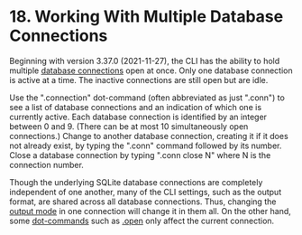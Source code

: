 # 18\. Working With Multiple Database Connections



Beginning with version 3\.37\.0 (2021\-11\-27\), the CLI has the ability to
hold multiple [database connections](c3ref/sqlite3.html) open at once. Only one database connection
is active at a time. The inactive connections are still open but are idle.




Use the ".connection" dot\-command (often abbreviated as just ".conn") to see a
list of database connections and an indication of which one is currently active.
Each database connection is identified by an integer between 0 and 9\. (There
can be at most 10 simultaneously open connections.) Change to another database
connection, creating it if it does not already exist, by typing the ".conn"
command followed by its number. Close a database connection by typing
".conn close N" where N is the connection number.




Though the underlying SQLite database connections are completely independent
of one another, many of the CLI settings, such as the output format, are
shared across all database connections. Thus, changing the [output mode](cli.html#dotmode) in
one connection will change it in them all. On the other hand, some
[dot\-commands](cli.html#dotcmd) such as [.open](cli.html#dotopen) only affect the current connection.




